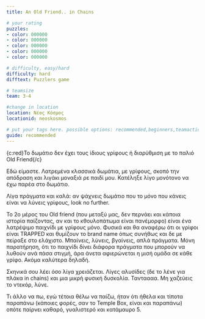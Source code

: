 ```yaml
---
title: An Old Friend.. in Chains

# your rating
puzzles:
- color: 000000
- color: 000000
- color: 000000
- color: 000000
- color: 000000

# difficulty, easy/hard
difficulty: hard
difftext: Puzzlers game

# teamsize
team: 3-4

#change in location
location: Νέος Κόσμος
locationid: neoskosmos

# put your tags here. possible options: recommended,beginners,teamaction
guide: recommended
---
```

{c:red}Το δωμάτιο δεν έχει τους ίδιους γρίφους ή διαρύθμιση με το παλιό Old Friend{/c}

Εδώ είμαστε. Λατρεμένα κλασσικά δωμάτια, με γρίφους, σκοπό την απόδραση και λιγάκι μοναξιά ρε παιδί μου. Κατέληξε λίγο μονότονο να έχω παρέα στο δωμάτιο.

Λίγα πράγματα και καλά: αν ψάχνεις δωμάτιο που το μόνο που κάνεις είναι να λύνεις γρίφους, look no further. 

Το 2ο μέρος του Old friend (που μεταξύ μας, δεν περνάει και κάποια ιστορία παίζοντας, αν και το κθουλοπάτωμα είναι πανέμορφο) είναι ένα λατρέψιμο παιχνίδι με γρίφους μόνο. 
Φυσικά και θα αναφέρω ότι οι γρίφοι είναι TRAPPED και θυμίζουν το brand name όπως συνήθως και δε με πείραξε στο ελάχιστο. Μπαίνεις, λύνεις, βγαίνεις, απλά πράγματα. 
Μόνη παρατήρηση, ότι το παιχνίδι δίνει διάφορα πράγματα που μπορούν να λυθούν ανά πάσα στιγμή, άρα άνετα αφιερώνεται η μισή ομάδα σε κάθε γρίφο. Ακόμα καλύτερα δηλαδή.

Σκηνικά σου λέει όσο λίγα χρειάζεται. Λίγες αλυσίδες (δε το λένε για πλάκα in chains) και μια μικρή φυσική δυσκολία. Τανταααα. Μη χαζεύεις το ντεκόρ, λύνε.

Τι άλλο να πω, εγώ τέτοια θέλω να παίζω, ήταν ότι ήθελα και τίποτα παραπάνω (κάποιες φορές, σαν το Temple Box, είναι και παραπάνω) οπότε παίρνει καθαρό, γυαλιστερό και
 κατάμαυρο 5.
